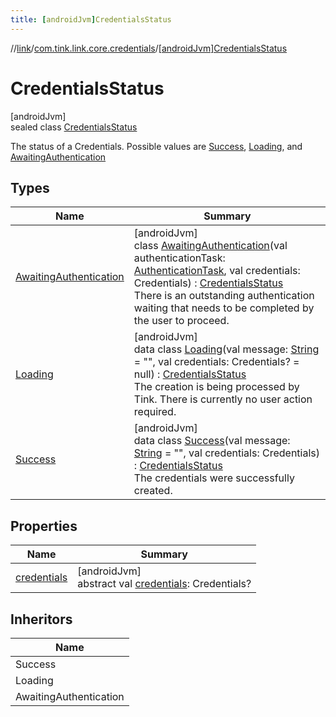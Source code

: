 ```yaml
---
title: [androidJvm]CredentialsStatus
---
```

//[link](../../../index.html)/[com.tink.link.core.credentials](../index.html)/[[androidJvm]CredentialsStatus](index.html)



# CredentialsStatus



[androidJvm]\
sealed class [CredentialsStatus](index.html)

The status of a Credentials. Possible values are [Success](-success/index.html), [Loading](-loading/index.html), and [AwaitingAuthentication](-awaiting-authentication/index.html)



## Types


| Name | Summary |
|---|---|
| [AwaitingAuthentication](-awaiting-authentication/index.html) | [androidJvm]<br>class [AwaitingAuthentication](-awaiting-authentication/index.html)(val authenticationTask: [AuthenticationTask](../../com.tink.link.authentication/[android-jvm]-authentication-task/index.html), val credentials: Credentials) : [CredentialsStatus](index.html)<br>There is an outstanding authentication waiting that needs to be completed by the user to proceed. |
| [Loading](-loading/index.html) | [androidJvm]<br>data class [Loading](-loading/index.html)(val message: [String](https://kotlinlang.org/api/latest/jvm/stdlib/kotlin/-string/index.html) = &quot;&quot;, val credentials: Credentials? = null) : [CredentialsStatus](index.html)<br>The creation is being processed by Tink. There is currently no user action required. |
| [Success](-success/index.html) | [androidJvm]<br>data class [Success](-success/index.html)(val message: [String](https://kotlinlang.org/api/latest/jvm/stdlib/kotlin/-string/index.html) = &quot;&quot;, val credentials: Credentials) : [CredentialsStatus](index.html)<br>The credentials were successfully created. |


## Properties


| Name | Summary |
|---|---|
| [credentials](credentials.html) | [androidJvm]<br>abstract val [credentials](credentials.html): Credentials? |


## Inheritors


| Name |
|---|
| Success |
| Loading |
| AwaitingAuthentication |

